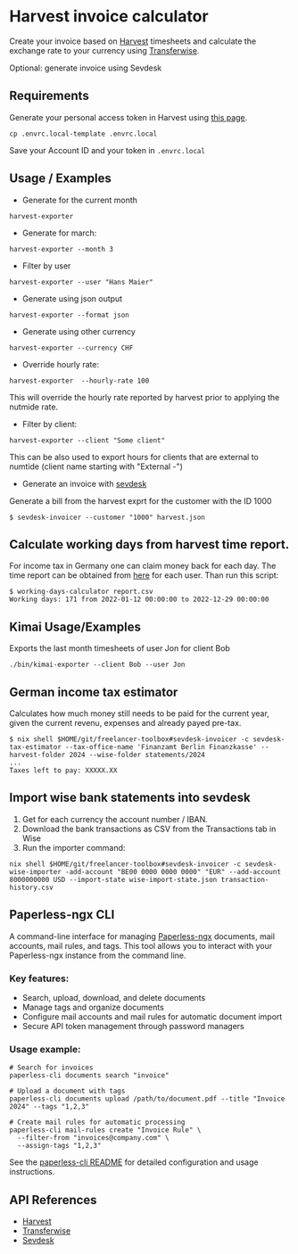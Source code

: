 # Harvest invoice calculator

Create your invoice based on [Harvest](https://numtide.harvestapp.com) timesheets
and calculate the exchange rate to your currency using [Transferwise](https://transferwise.com).

Optional: generate invoice using Sevdesk

## Requirements

Generate your personal access token in Harvest using [this page](https://id.getharvest.com/oauth2/access_tokens/new).

```console
cp .envrc.local-template .envrc.local
```

Save your Account ID and your token in `.envrc.local`

## Usage / Examples

* Generate for the current month

```console
harvest-exporter
```

* Generate for march:

```console
harvest-exporter --month 3
```

* Filter by user

```console
harvest-exporter --user "Hans Maier"
```

* Generate using json output

```console
harvest-exporter --format json
```

* Generate using other currency

```console
harvest-exporter --currency CHF
```

* Override hourly rate:

```
harvest-exporter  --hourly-rate 100
```

This will override the hourly rate reported by harvest prior to applying the nutmide rate.

* Filter by client:

```
harvest-exporter --client "Some client"
```

This can be also used to export hours for clients that are external to numtide (client name starting with "External -")

* Generate an invoice with [sevdesk](https://sevdesk.de)

Generate a bill from the harvest exprt for the customer with the ID 1000

```
$ sevdesk-invoicer --customer "1000" harvest.json
```

## Calculate working days from harvest time report.

For income tax in Germany one can claim money back for each day. The time report can be obtained from [here](https://numtide.harvestapp.com/reports) for each user.
Than run this script:

``` console
$ working-days-calculator report.csv
Working days: 171 from 2022-01-12 00:00:00 to 2022-12-29 00:00:00
```

## Kimai Usage/Examples

Exports the last month timesheets of user Jon for client Bob  
```
./bin/kimai-exporter --client Bob --user Jon
```

## German income tax estimator

Calculates how much money still needs to be paid for the current year, given the current revenu, expenses and already payed pre-tax.

```
$ nix shell $HOME/git/freelancer-toolbox#sevdesk-invoicer -c sevdesk-tax-estimator --tax-office-name 'Finanzamt Berlin Finanzkasse' --harvest-folder 2024 --wise-folder statements/2024
...
Taxes left to pay: XXXXX.XX
```

## Import wise bank statements into sevdesk

1. Get for each currency the account number / IBAN.
2. Download the bank transactions as CSV from the Transactions tab in Wise
3. Run the importer command:

```
nix shell $HOME/git/freelancer-toolbox#sevdesk-invoicer -c sevdesk-wise-importer -add-account "BE00 0000 0000 0000" "EUR" --add-account 8000000000 USD --import-state wise-import-state.json transaction-history.csv
```

## Paperless-ngx CLI

A command-line interface for managing [Paperless-ngx](https://docs.paperless-ngx.com/) documents, mail accounts, mail rules, and tags. This tool allows you to interact with your Paperless-ngx instance from the command line.

### Key features:
- Search, upload, download, and delete documents
- Manage tags and organize documents
- Configure mail accounts and mail rules for automatic document import
- Secure API token management through password managers

### Usage example:

```console
# Search for invoices
paperless-cli documents search "invoice"

# Upload a document with tags
paperless-cli documents upload /path/to/document.pdf --title "Invoice 2024" --tags "1,2,3"

# Create mail rules for automatic processing
paperless-cli mail-rules create "Invoice Rule" \
  --filter-from "invoices@company.com" \
  --assign-tags "1,2,3"
```

See the [paperless-cli README](./paperless-cli/README.md) for detailed configuration and usage instructions.

## API References

* [Harvest](https://help.getharvest.com/api-v2)
* [Transferwise](https://api-docs.transferwise.com/#quotes-get-temporary-quote)
* [Sevdesk](https://my.sevdesk.de/api/InvoiceAPI/doc.html#tag/Invoice)
